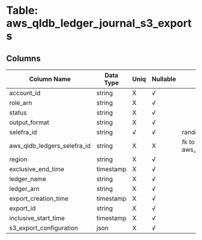 # Table: aws_qldb_ledger_journal_s3_exports

## Columns 

|  Column Name   |  Data Type  | Uniq | Nullable | Description | 
|  ----  | ----  | ----  | ----  | ---- | 
| account_id | string | X | √ |  | 
| role_arn | string | X | √ |  | 
| status | string | X | √ |  | 
| output_format | string | X | √ |  | 
| selefra_id | string | √ | √ | random id | 
| aws_qldb_ledgers_selefra_id | string | X | X | fk to aws_qldb_ledgers.selefra_id | 
| region | string | X | √ |  | 
| exclusive_end_time | timestamp | X | √ |  | 
| ledger_name | string | X | √ |  | 
| ledger_arn | string | X | √ |  | 
| export_creation_time | timestamp | X | √ |  | 
| export_id | string | X | √ |  | 
| inclusive_start_time | timestamp | X | √ |  | 
| s3_export_configuration | json | X | √ |  | 


